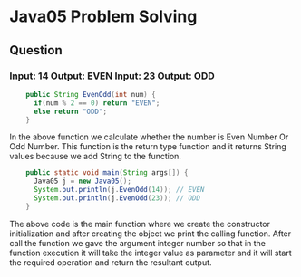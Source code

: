 # Java05 Problem Solving

## Question

### Input: 14 Output: EVEN	Input: 23 Output: ODD

```Java
    public String EvenOdd(int num) {
      if(num % 2 == 0) return "EVEN";
      else return "ODD";
    }
```

In the above function we calculate whether the number is Even Number Or Odd Number. This function is the return type function and it returns String values because we add String to the function.

```Java
    public static void main(String args[]) {
      Java05 j = new Java05();
      System.out.println(j.EvenOdd(14)); // EVEN
      System.out.println(j.EvenOdd(23)); // ODD
    }
```

The above code is the main function where we create the constructor initialization and after creating the object we print the calling function. After call the function we gave the argument integer number so that in the function execution it will take the integer value as parameter and it will start the required operation and return the resultant output.